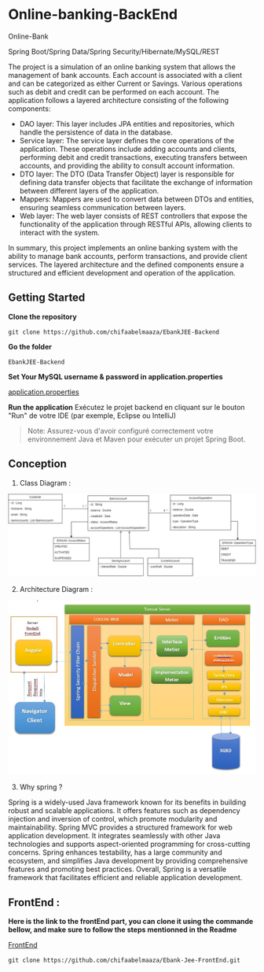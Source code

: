 # Online-banking-BackEnd

Online-Bank

Spring Boot/Spring Data/Spring Security/Hibernate/MySQL/REST


The project is a simulation of an online banking system that allows the management of bank accounts. Each account is associated with a client and can be categorized as either Current or Savings. Various operations such as debit and credit can be performed on each account. The application follows a layered architecture consisting of the following components:

  - DAO layer: This layer includes JPA entities and repositories, which handle the persistence of data in the database.
  - Service layer: The service layer defines the core operations of the application. These operations include adding accounts and clients, performing debit and credit transactions, executing transfers between accounts, and       providing the ability to consult account information.
  - DTO layer: The DTO (Data Transfer Object) layer is responsible for defining data transfer objects that facilitate the exchange of information between different layers of the application.
  - Mappers: Mappers are used to convert data between DTOs and entities, ensuring seamless communication between layers.
  - Web layer: The web layer consists of REST controllers that expose the functionality of the application through RESTful APIs, allowing clients to interact with the system.
    
In summary, this project implements an online banking system with the ability to manage bank accounts, perform transactions, and provide client services. The layered architecture and the defined components ensure a structured and efficient development and operation of the application.

## Getting Started 

__Clone the repository__
```
git clone https://github.com/chifaabelmaaza/EbankJEE-Backend 
```

__Go the folder__
```
EbankJEE-Backend
```

__Set Your MySQL username & password in application.properties__

[application.properties](src/main/resources/application.properties)

__Run the application__
Exécutez le projet backend en cliquant sur le bouton "Run" de votre IDE (par exemple, Eclipse ou IntelliJ)

> Note: Assurez-vous d'avoir configuré correctement votre environnement Java et Maven pour exécuter un projet Spring Boot.

## Conception
1.	Class Diagram :
   
![image](diagrams/BankingDiagramme.jpg)


2.	Architecture Diagram : 
   
![image](diagrams/Architecture.JPG)

3.	Why spring ?

Spring is a widely-used Java framework known for its benefits in building robust and scalable applications. It offers features such as dependency injection and inversion of control, which promote modularity and maintainability. Spring MVC provides a structured framework for web application development. It integrates seamlessly with other Java technologies and supports aspect-oriented programming for cross-cutting concerns. Spring enhances testability, has a large community and ecosystem, and simplifies Java development by providing comprehensive features and promoting best practices. Overall, Spring is a versatile framework that facilitates efficient and reliable application development.

## FrontEnd : 

__Here is the link to the frontEnd part, you can clone it using the commande bellow, and make sure to follow the steps mentionned in the Readme__

[FrontEnd](https://github.com/chifaabelmaaza/Ebank-Jee-FrontEnd.git)

```
git clone https://github.com/chifaabelmaaza/Ebank-Jee-FrontEnd.git
```

